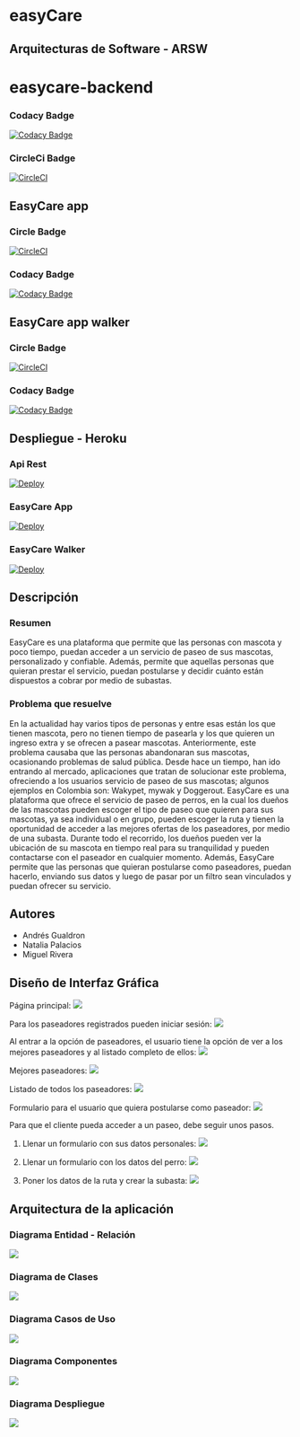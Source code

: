 # easyCare

## Arquitecturas de Software - ARSW

# easycare-backend

### Codacy Badge

[![Codacy Badge](https://api.codacy.com/project/badge/Grade/404e3a94617d41b989f2c47007ca9179)](https://www.codacy.com/manual/migue1994/easycare-backend?utm_source=github.com&amp;utm_medium=referral&amp;utm_content=migue1994/easycare-backend&amp;utm_campaign=Badge_Grade)

### CircleCi Badge

[![CircleCI](https://circleci.com/gh/migue1994/easycare-backend.svg?style=svg)](https://circleci.com/gh/migue1994/easycare-backend)

## EasyCare app

### Circle Badge
[![CircleCI](https://circleci.com/gh/AndresFelipeGualdron/easycareapp.svg?style=svg)](https://circleci.com/gh/AndresFelipeGualdron/easycareapp)

### Codacy Badge
[![Codacy Badge](https://api.codacy.com/project/badge/Grade/04c7a47585da4118a22f076966e760ef)](https://www.codacy.com/manual/AndresFelipeGualdron/easycareapp?utm_source=github.com&amp;utm_medium=referral&amp;utm_content=AndresFelipeGualdron/easycareapp&amp;utm_campaign=Badge_Grade)

## EasyCare app walker

### Circle Badge
[![CircleCI](https://circleci.com/gh/Nattpalacios/easyCareApp-paseadores.svg?style=svg)](https://circleci.com/gh/Nattpalacios/easyCareApp-paseadores)

### Codacy Badge
[![Codacy Badge](https://api.codacy.com/project/badge/Grade/ba1f543d16f547acb2af97b86b0156fb)](https://www.codacy.com/manual/Nattpalacios/easyCareApp-paseadores?utm_source=github.com&amp;utm_medium=referral&amp;utm_content=Nattpalacios/easyCareApp-paseadores&amp;utm_campaign=Badge_Grade)

## Despliegue - Heroku

### Api Rest
[![Deploy](https://www.herokucdn.com/deploy/button.svg)](https://arswbackeasycare.herokuapp.com/swagger-ui.html)

### EasyCare App
[![Deploy](https://www.herokucdn.com/deploy/button.svg)](https://arsw-easycareapp.herokuapp.com/)

### EasyCare Walker
[![Deploy](https://www.herokucdn.com/deploy/button.svg)](https://arsw-easycareapp-paseadores.herokuapp.com/)

## Descripción

### Resumen
EasyCare es una plataforma que permite que las personas con mascota y poco tiempo, puedan acceder a un servicio de paseo de sus mascotas, personalizado y confiable. Además, permite que aquellas personas que quieran prestar el servicio, puedan postularse y decidir cuánto están dispuestos a cobrar por medio de subastas.

### Problema que resuelve
En la actualidad hay varios tipos de personas y entre esas están los que tienen mascota, pero no tienen tiempo de pasearla y los que quieren un ingreso extra y se ofrecen a pasear mascotas. Anteriormente, este problema causaba que las personas abandonaran sus mascotas, ocasionando problemas de salud pública. Desde hace un tiempo, han ido entrando al mercado, aplicaciones que tratan de solucionar este problema, ofreciendo a los usuarios servicio de paseo de sus mascotas; algunos ejemplos en Colombia son: Wakypet, mywak y Doggerout.
EasyCare es una plataforma que ofrece el servicio de paseo de perros, en la cual los dueños de las mascotas pueden escoger el tipo de paseo que quieren para sus mascotas, ya sea individual o en grupo, pueden escoger la ruta y tienen la oportunidad de acceder a las mejores ofertas de los paseadores, por medio de una subasta. Durante todo el recorrido, los dueños pueden ver la ubicación de su mascota en tiempo real para su tranquilidad y pueden contactarse con el paseador en cualquier momento. Además, EasyCare permite que las personas que quieran postularse como paseadores, puedan hacerlo, enviando sus datos y luego de pasar por un filtro sean vinculados y puedan ofrecer su servicio.

## Autores
- Andrés Gualdron
- Natalia Palacios
- Miguel Rivera

## Diseño de Interfaz Gráfica

Página principal:
![](https://raw.githubusercontent.com/AndresFelipeGualdron/easyCare/master/mockups/1.png)

Para los paseadores registrados pueden iniciar sesión:
![](https://raw.githubusercontent.com/AndresFelipeGualdron/easyCare/master/mockups/2.png)

Al entrar a la opción de paseadores, el usuario tiene la opción de ver a los mejores paseadores y al listado completo de ellos:
![](https://raw.githubusercontent.com/AndresFelipeGualdron/easyCare/master/mockups/3.png)

Mejores paseadores:
![](https://raw.githubusercontent.com/AndresFelipeGualdron/easyCare/master/mockups/4.png)

Listado de todos los paseadores:
![](https://raw.githubusercontent.com/AndresFelipeGualdron/easyCare/master/mockups/5.png)

Formulario para el usuario que quiera postularse como paseador:
![](https://raw.githubusercontent.com/AndresFelipeGualdron/easyCare/master/mockups/6.png)

Para que el cliente pueda acceder a un paseo, debe seguir unos pasos.

1. Llenar un formulario con sus datos personales:
![](https://raw.githubusercontent.com/AndresFelipeGualdron/easyCare/master/mockups/7.png)

2. Llenar un formulario con los datos del perro:
![](https://raw.githubusercontent.com/AndresFelipeGualdron/easyCare/master/mockups/8.png)

3. Poner los datos de la ruta y crear la subasta:
![](https://raw.githubusercontent.com/AndresFelipeGualdron/easyCare/master/mockups/9.png)

## Arquitectura de la aplicación

### Diagrama Entidad - Relación
![](https://raw.githubusercontent.com/AndresFelipeGualdron/easyCare/master/img/entidad-relacion.PNG)

### Diagrama de Clases
![](https://raw.githubusercontent.com/AndresFelipeGualdron/easyCare/master/img/clases.PNG)

### Diagrama Casos de Uso
![](https://github.com/AndresFelipeGualdron/easyCare/blob/master/img/casosDeUso.PNG)

### Diagrama Componentes
![](https://raw.githubusercontent.com/AndresFelipeGualdron/easyCare/master/img/componentes.png)

### Diagrama Despliegue
![](https://raw.githubusercontent.com/AndresFelipeGualdron/easyCare/master/img/despliegue.png)
